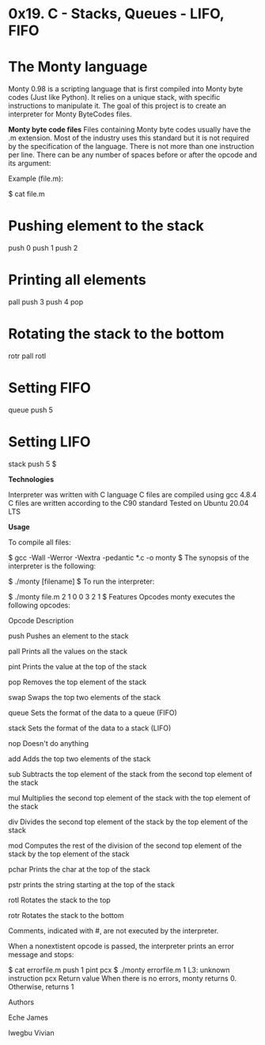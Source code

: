 # 0x19. C - Stacks, Queues - LIFO, FIFO

# The Monty language
Monty 0.98 is a scripting language that is first compiled into Monty byte codes (Just like Python). It relies on a unique stack, with specific instructions to manipulate it. The goal of this project is to create an interpreter for Monty ByteCodes files.

**Monty byte code files**
Files containing Monty byte codes usually have the .m extension. Most of the industry uses this standard but it is not required by the specification of the language. There is not more than one instruction per line. There can be any number of spaces before or after the opcode and its argument:

Example (file.m):

$ cat file.m
# Pushing element to the stack
push 0
push 1
push 2
# Printing all elements
pall
push 3
push 4
pop
# Rotating the stack to the bottom
rotr
pall
rotl
# Setting FIFO
queue
push 5
# Setting LIFO
stack
push 5
$

**Technologies**

Interpreter was written with C language
C files are compiled using gcc 4.8.4
C files are written according to the C90 standard
Tested on Ubuntu 20.04 LTS

**Usage**

To compile all files:

$ gcc -Wall -Werror -Wextra -pedantic *.c -o monty
$
The synopsis of the interpreter is the following:

$ ./monty [filename]
$
To run the interpreter:

$ ./monty file.m
2
1
0
0
3
2
1
$
Features
Opcodes
monty executes the following opcodes:

Opcode	           Description

push	           Pushes an element to the stack

pall	           Prints all the values on the stack

pint	           Prints the value at the top of the stack

pop	             Removes the top element of the stack

swap	           Swaps the top two elements of the stack

queue	           Sets the format of the data to a queue (FIFO)

stack	           Sets the format of the data to a stack (LIFO)

nop	             Doesn't do anything

add	             Adds the top two elements of the stack

sub	             Subtracts the top element of the stack from the second top element of the stack

mul	             Multiplies the second top element of the stack with the top element of the stack

div	             Divides the second top element of the stack by the top element of the stack

mod	             Computes the rest of the division of the second top element of the stack by the top element of the stack

pchar	           Prints the char at the top of the stack

pstr	           prints the string starting at the top of the stack

rotl	           Rotates the stack to the top

rotr	           Rotates the stack to the bottom

Comments, indicated with #, are not executed by the interpreter.

When a nonextistent opcode is passed, the interpreter prints an error message and stops:

$ cat errorfile.m
push 1
pint
pcx
$ ./monty errorfile.m
1
L3: unknown instruction pcx
Return value
When there is no errors, monty returns 0. Otherwise, returns 1

Authors

Eche James

Iwegbu Vivian
